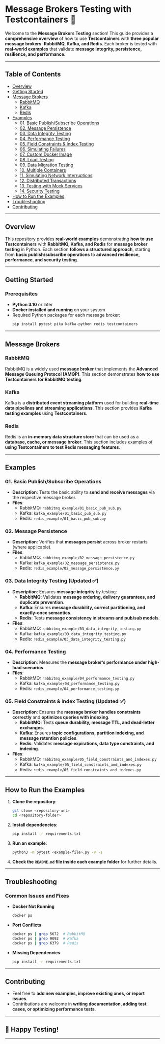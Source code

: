 # **Message Brokers Testing with Testcontainers 🏨**

Welcome to the **Message Brokers Testing** section! This guide provides a **comprehensive overview** of how to use **Testcontainers** with **three popular message brokers**: **RabbitMQ, Kafka, and Redis**. Each broker is tested with **real-world examples** that validate **message integrity, persistence, resilience, and performance**.

---

## **Table of Contents**

- [Overview](#overview)
- [Getting Started](#getting-started)
- [Message Brokers](#message-brokers)
  - [RabbitMQ](#rabbitmq)
  - [Kafka](#kafka)
  - [Redis](#redis)
- [Examples](#examples)
  - [01. Basic Publish/Subscribe Operations](#01-basic-publish-subscribe-operations)
  - [02. Message Persistence](#02-message-persistence)
  - [03. Data Integrity Testing](#03-data-integrity-testing)
  - [04. Performance Testing](#04-performance-testing)
  - [05. Field Constraints & Index Testing](#05-field-constraints--index-testing)
  - [06. Simulating Failures](#06-simulating-failures)
  - [07. Custom Docker Image](#07-custom-docker-image)
  - [08. Load Testing](#08-load-testing)
  - [09. Data Migration Testing](#09-data-migration-testing)
  - [10. Multiple Containers](#10-multiple-containers)
  - [11. Simulating Network Interruptions](#11-simulating-network-interruptions)
  - [12. Distributed Transactions](#12-distributed-transactions)
  - [13. Testing with Mock Services](#13-testing-with-mock-services)
  - [14. Security Testing](#14-security-testing)
- [How to Run the Examples](#how-to-run-the-examples)
- [Troubleshooting](#troubleshooting)
- [Contributing](#contributing)

---

## **Overview**

This repository provides **real-world examples** demonstrating **how to use Testcontainers** with **RabbitMQ, Kafka, and Redis** for **message broker testing** in Python. Each section **follows a structured approach**, starting from **basic publish/subscribe operations** to **advanced resilience, performance, and security testing**.

---

## **Getting Started**

### **Prerequisites**

- **Python 3.10** or later
- **Docker installed and running** on your system
- Required Python packages for each message broker:
  ```bash
  pip install pytest pika kafka-python redis testcontainers
  ```

---

## **Message Brokers**

### **RabbitMQ**
RabbitMQ is a widely used **message broker** that implements the **Advanced Message Queuing Protocol (AMQP)**. This section demonstrates **how to use Testcontainers for RabbitMQ testing**.

### **Kafka**
Kafka is a **distributed event streaming platform** used for building **real-time data pipelines and streaming applications**. This section provides **Kafka testing examples** using **Testcontainers**.

### **Redis**
Redis is an **in-memory data structure store** that can be used as a **database, cache, or message broker**. This section includes examples of **using Testcontainers to test Redis messaging features**.

---

## **Examples**

### **01. Basic Publish/Subscribe Operations**
- **Description**: Tests the basic ability to **send and receive messages** via the respective message broker.
- **Files**:
  - RabbitMQ: `rabbitmq_example/01_basic_pub_sub.py`
  - Kafka: `kafka_example/01_basic_pub_sub.py`
  - Redis: `redis_example/01_basic_pub_sub.py`

### **02. Message Persistence**
- **Description**: Verifies that **messages persist** across broker restarts (where applicable).
- **Files**:
  - RabbitMQ: `rabbitmq_example/02_message_persistence.py`
  - Kafka: `kafka_example/02_message_persistence.py`
  - Redis: `redis_example/02_message_persistence.py`

### **03. Data Integrity Testing** (Updated ✅)
- **Description**: Ensures **message integrity** by testing:
  - **RabbitMQ**: Validates **message ordering, delivery guarantees, and duplicate prevention**.
  - **Kafka**: Ensures **message durability, correct partitioning, and exactly-once semantics**.
  - **Redis**: Tests **message consistency in streams and pub/sub models**.
- **Files**:
  - RabbitMQ: `rabbitmq_example/03_data_integrity_testing.py`
  - Kafka: `kafka_example/03_data_integrity_testing.py`
  - Redis: `redis_example/03_data_integrity_testing.py`

### **04. Performance Testing**
- **Description**: Measures the **message broker’s performance under high-load scenarios**.
- **Files**:
  - RabbitMQ: `rabbitmq_example/04_performance_testing.py`
  - Kafka: `kafka_example/04_performance_testing.py`
  - Redis: `redis_example/04_performance_testing.py`

### **05. Field Constraints & Index Testing** (Updated ✅)
- **Description**: Ensures the **message broker handles constraints correctly** and **optimizes queries with indexing**.
  - **RabbitMQ**: Tests **queue durability, message TTL, and dead-letter exchanges**.
  - **Kafka**: Ensures **topic configurations, partition indexing, and message retention policies**.
  - **Redis**: Validates **message expirations, data type constraints, and indexing**.
- **Files**:
  - RabbitMQ: `rabbitmq_example/05_field_constraints_and_indexes.py`
  - Kafka: `kafka_example/05_field_constraints_and_indexes.py`
  - Redis: `redis_example/05_field_constraints_and_indexes.py`

---

## **How to Run the Examples**

1. **Clone the repository**:
   ```bash
   git clone <repository-url>
   cd <repository-folder>
   ```

2. **Install dependencies**:
   ```bash
   pip install -r requirements.txt
   ```

3. **Run an example**:
   ```bash
   python3 -m pytest <example-file>.py -v -s
   ```

4. **Check the `README.md` file inside each example folder** for further details.

---

## **Troubleshooting**

### **Common Issues and Fixes**

- **Docker Not Running**  
  ```bash
  docker ps
  ```

- **Port Conflicts**  
  ```bash
  docker ps | grep 5672  # RabbitMQ
  docker ps | grep 9092  # Kafka
  docker ps | grep 6379  # Redis
  ```

- **Missing Dependencies**  
  ```bash
  pip install -r requirements.txt
  ```

---

## **Contributing**

- Feel free to **add new examples, improve existing ones, or report issues**.
- Contributions are welcome in **writing documentation, adding test cases, or optimizing performance tests**.

---

## **🚀 Happy Testing!**

---

